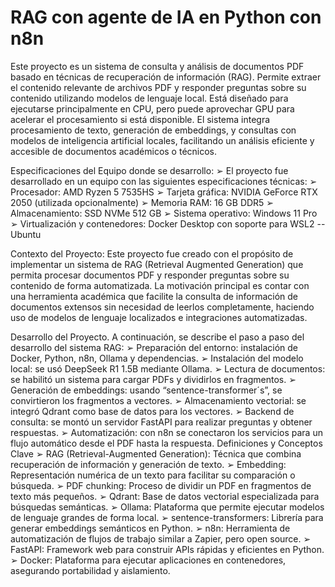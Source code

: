 # RAG con agente de IA en Python con n8n
Este proyecto es un sistema de consulta y análisis de documentos PDF basado en técnicas de recuperación de información (RAG). Permite extraer el contenido relevante de archivos PDF y responder preguntas sobre su contenido utilizando modelos de lenguaje local. Está diseñado para ejecutarse principalmente en CPU, pero puede aprovechar GPU para acelerar el procesamiento si está disponible. El sistema integra procesamiento de texto, generación de embeddings, y consultas con modelos de inteligencia artificial locales, facilitando un análisis eficiente y accesible de documentos académicos o técnicos.


Especificaciones del Equipo donde se desarrollo:
➢ El proyecto fue desarrollado en un equipo con las siguientes especificaciones técnicas: 
➢ Procesador: AMD Ryzen 5 7535HS 
➢ Tarjeta gráfica: NVIDIA GeForce RTX 2050 (utilizada opcionalmente) 
➢ Memoria RAM: 16 GB DDR5 
➢ Almacenamiento: SSD NVMe 512 GB 
➢ Sistema operativo: Windows 11 Pro 
➢ Virtualización y contenedores: Docker Desktop con soporte para WSL2 -- Ubuntu 


Contexto del Proyecto:
Este proyecto fue creado con el propósito de implementar un sistema de RAG (Retrieval
Augmented Generation) que permita procesar documentos PDF y responder preguntas sobre su 
contenido de forma automatizada.   La motivación principal es contar con una herramienta académica que facilite la consulta de 
información de documentos extensos sin necesidad de leerlos completamente, haciendo uso 
de modelos de lenguaje localizados e integraciones automatizadas. 


Desarrollo del Proyecto. A continuación, se describe el paso a paso del desarrollo del sistema RAG: 
➢ Preparación del entorno: instalación de Docker, Python, n8n, Ollama y dependencias. 
➢ Instalación del modelo local: se usó DeepSeek R1 1.5B mediante Ollama. 
➢ Lectura de documentos: se habilitó un sistema para cargar PDFs y dividirlos en 
fragmentos. 
➢ Generación de embeddings: usando  “sentence-transformer´s”, se convirtieron los 
fragmentos a vectores. 
➢ Almacenamiento vectorial: se integró Qdrant como base de datos para los vectores. 
➢ Backend de consulta: se montó un servidor FastAPI para realizar preguntas y obtener 
respuestas. 
➢ Automatización: con n8n se conectaron los servicios para un flujo automático desde el 
PDF hasta la respuesta. 
Definiciones y Conceptos Clave 
➢ RAG (Retrieval-Augmented Generation): Técnica que combina recuperación de 
información y generación de texto. 
➢ Embedding: Representación numérica de un texto para facilitar su comparación o 
búsqueda. 
➢ PDF chunking: Proceso de dividir un PDF en fragmentos de texto más pequeños. 
➢ Qdrant: Base de datos vectorial especializada para búsquedas semánticas. 
➢ Ollama: Plataforma que permite ejecutar modelos de lenguaje grandes de forma local. 
➢ sentence-transformers: Librería para generar embeddings semánticos en Python. 
➢ n8n: Herramienta de automatización de flujos de trabajo similar a Zapier, pero open 
source. 
➢ FastAPI: Framework web para construir APIs rápidas y eficientes en Python. 
➢ Docker: Plataforma para ejecutar aplicaciones en contenedores, asegurando portabilidad 
y aislamiento.
